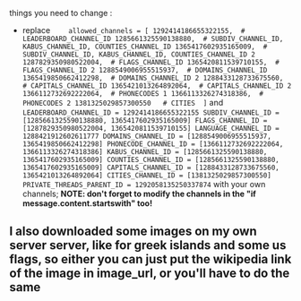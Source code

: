 things you need to change :
- replace ```    allowed_channels = [
    1292414186655322155,  # LEADERBOARD_CHANNEL_ID
    1285661325590138880,  # SUBDIV_CHANNEL_ID, KABUS_CHANNEL_ID, COUNTIES_CHANNEL_ID
    1365417602935165009,  # SUBDIV_CHANNEL_ID, KABUS_CHANNEL_ID, COUNTIES_CHANNEL_ID 2
    1287829350980522004,  # FLAGS_CHANNEL_ID
    1365420811539710155,  # FLAGS_CHANNEL_ID 2
    1288549006955515937,  # DOMAINS_CHANNEL_ID
    1365419850662412298,  # DOMAINS_CHANNEL_ID 2
    1288433128733675560,  # CAPITALS_CHANNEL_ID
    1365421013264892064,  # CAPITALS_CHANNEL_ID 2
    1366112732692222064,  # PHONECODES 1
    1366113326274318386,  # PHONECODES 2
    1381325029857300550   # CITIES 
]``` and ```LEADERBOARD_CHANNEL_ID = 1292414186655322155
SUBDIV_CHANNEL_ID = [1285661325590138880, 1365417602935165009]
FLAGS_CHANNEL_ID = [1287829350980522004, 1365420811539710155]
LANGUAGE_CHANNEL_ID = 1288421912602611777
DOMAINS_CHANNEL_ID = [1288549006955515937, 1365419850662412298]
PHONECODE_CHANNEL_ID = [1366112732692222064, 1366113326274318386]
KABUS_CHANNEL_ID = [1285661325590138880, 1365417602935165009]
COUNTIES_CHANNEL_ID = [1285661325590138880, 1365417602935165009]
CAPITALS_CHANNEL_ID = [1288433128733675560, 1365421013264892064]
CITIES_CHANNEL_ID = [1381325029857300550]
PRIVATE_THREADS_PARENT_ID = 1292058135250337874```
with your own channels; **NOTE: don't forget to modify the channels in the "if message.content.startswith" too!**

## I also downloaded some images on my own server server, like for greek islands and some us flags, so either you can just put the wikipedia link of the image in image_url, or you'll have to do the same
